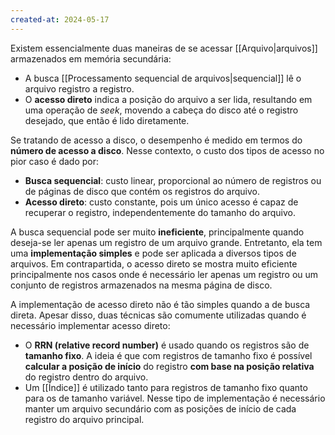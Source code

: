 ```yaml
---
created-at: 2024-05-17
---
```


Existem essencialmente duas maneiras de se acessar [[Arquivo|arquivos]] armazenados em memória secundária:

- A busca [[Processamento sequencial de arquivos|sequencial]] lê o arquivo registro a registro.
- O **acesso direto** indica a posição do arquivo a ser lida, resultando em uma operação de *seek*, movendo a cabeça do disco até o registro desejado, que então é lido diretamente.

Se tratando de acesso a disco, o desempenho é medido em termos do **número de acesso a disco**. Nesse contexto, o custo dos tipos de acesso no pior caso é dado por:

-   **Busca sequencial**: custo linear, proporcional ao número de registros ou de páginas de disco que contém os registros do arquivo.
-   **Acesso direto**: custo constante, pois um único acesso é capaz de recuperar o registro, independentemente do tamanho do arquivo.

A busca sequencial pode ser muito **ineficiente**, principalmente quando deseja-se ler apenas um registro de um arquivo grande. Entretanto, ela tem uma **implementação simples** e pode ser aplicada a diversos tipos de arquivos. Em contrapartida, o acesso direto se mostra muito eficiente principalmente nos casos onde é necessário ler apenas um registro ou um conjunto de registros armazenados na mesma página de disco.

A implementação de acesso direto não é tão simples quando a de busca direta. Apesar disso, duas técnicas são comumente utilizadas quando é necessário implementar acesso direto:

-   O **RRN (relative record number)** é usado quando os registros são de **tamanho fixo**. A ideia é que com registros de tamanho fixo é possível **calcular a posição de início** do registro **com base na posição relativa** do registro dentro do arquivo.
-   Um [[Índice]] é utilizado tanto para registros de tamanho fixo quanto para os de tamanho variável. Nesse tipo de implementação é necessário manter um arquivo secundário com as posições de início de cada registro do arquivo principal.